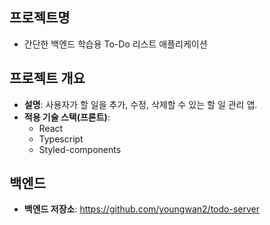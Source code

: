 ## 프로젝트명
- 간단한 백엔드 학습용 To-Do 리스트 애플리케이션

## 프로젝트 개요
- **설명**: 사용자가 할 일을 추가, 수정, 삭제할 수 있는 할 일 관리 앱.
- **적용 기술 스택(프론트)**:
    - React
    - Typescript
    - Styled-components
 
## 백엔드
- **백엔드 저장소**: https://github.com/youngwan2/todo-server
